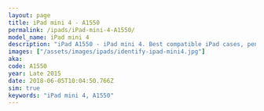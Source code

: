 ```yaml
---
layout: page
title: iPad mini 4 - A1550
permalink: /ipads/iPad-mini-4-A1550/
model_name: iPad mini 4
description: "iPad A1550 - iPad mini 4. Best compatible iPad cases, pens, chargers and keyboards."
images: ["/assets/images/ipads/identify-ipad-mini4.jpg"]
aka: 
code: A1550
year: Late 2015
date: 2018-06-05T10:04:50.766Z
sim: true
keywords: "iPad mini 4, A1550"
---
```

